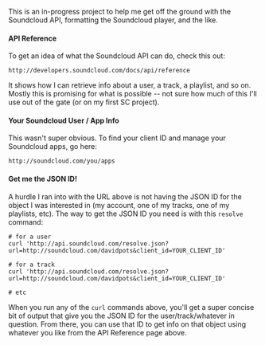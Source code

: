 This is an in-progress project to help me get off the ground with the Soundcloud API, formatting the Soundcloud player, and the like. 


#### API Reference

To get an idea of what the Soundcloud API can do, check this out: 

    http://developers.soundcloud.com/docs/api/reference
    
It shows how I can retrieve info about a user, a track, a playlist, and so on. Mostly this is promising for what is possible -- not sure how much of this I'll use out of the gate (or on my first SC project).

#### Your Soundcloud User / App Info

This wasn't super obvious. To find your client ID and manage your Soundcloud apps, go here:

    http://soundcloud.com/you/apps

#### Get me the JSON ID!

A hurdle I ran into with the URL above is not having the JSON ID for the object I was interested in (my account, one of my tracks, one of my playlists, etc). The way to get the JSON ID you need is with this `resolve` command:

    # for a user
    curl 'http://api.soundcloud.com/resolve.json?url=http://soundcloud.com/davidpots&client_id=YOUR_CLIENT_ID'
    
    # for a track
    curl 'http://api.soundcloud.com/resolve.json?url=http://soundcloud.com/davidpots&client_id=YOUR_CLIENT_ID'
    
    # etc

When you run any of the `curl` commands above, you'll get a super concise bit of output that give you the JSON ID for the user/track/whatever in question. From there, you can use that ID to get info on that object using whatever you like from the API Reference page above.

